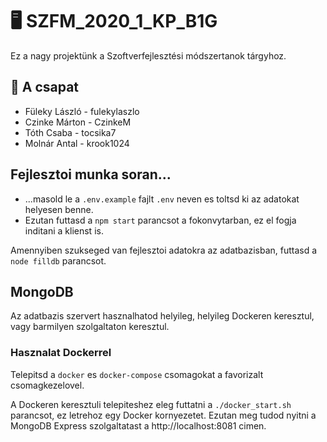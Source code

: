 # 🖥 SZFM_2020_1_KP_B1G

Ez a nagy projektünk a Szoftverfejlesztési módszertanok tárgyhoz.

## 🎳 A csapat

 - Füleky László - fulekylaszlo
 - Czinke Márton - CzinkeM
 - Tóth Csaba - tocsika7
 - Molnár Antal - krook1024

## Fejlesztoi munka soran...

- ...masold le a `.env.example` fajlt `.env` neven es toltsd ki az adatokat
  helyesen benne.
- Ezutan futtasd a `npm start` parancsot a fokonvytarban, ez el fogja inditani
  a klienst is.

Amennyiben szukseged van fejlesztoi adatokra az adatbazisban, futtasd a `node
filldb` parancsot.

## MongoDB

Az adatbazis szervert hasznalhatod helyileg, helyileg Dockeren keresztul, vagy
barmilyen szolgaltaton keresztul.


### Hasznalat Dockerrel

Telepitsd a `docker` es `docker-compose` csomagokat a favorizalt
csomagkezelovel.

A Dockeren keresztuli telepiteshez eleg futtatni a `./docker_start.sh`
parancsot, ez letrehoz egy Docker kornyezetet. Ezutan meg tudod nyitni a MongoDB
Express szolgaltatast a http://localhost:8081 cimen.
